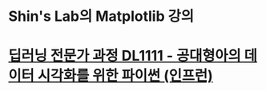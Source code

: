 # Shin's Lab의 Matplotlib 강의

# [딥러닝 전문가 과정 DL1111 - 공대형아의 데이터 시각화를 위한 파이썬 (인프런)](https://www.inflearn.com/course/%EB%8D%B0%EC%9D%B4%ED%84%B0%EC%8B%9C%EA%B0%81%ED%99%94-%ED%8C%8C%EC%9D%B4%EC%8D%AC/lecture/56116)

